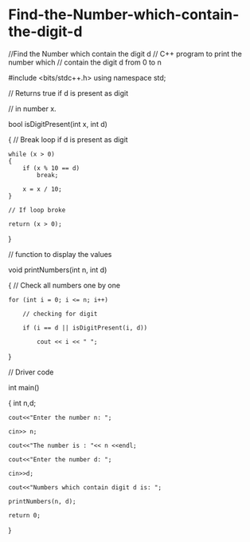 # Find-the-Number-which-contain-the-digit-d
//Find the Number which contain the digit d
// C++ program to print the number which
// contain the digit d from 0 to n

#include <bits/stdc++.h>
using namespace std;

// Returns true if d is present as digit

// in number x.

bool isDigitPresent(int x, int d)

{
	// Break loop if d is present as digit
	
	while (x > 0)
	{
		if (x % 10 == d)
			break;

		x = x / 10;
	}

	// If loop broke
	
	return (x > 0);
}

// function to display the values

void printNumbers(int n, int d)

{
	// Check all numbers one by one
	
	for (int i = 0; i <= n; i++)

		// checking for digit
		
		if (i == d || isDigitPresent(i, d))
		
			cout << i << " ";
}

// Driver code

int main()

{
	int n,d;
	
	cout<<"Enter the number n: ";
	
	cin>> n;
	
	cout<<"The number is : "<< n <<endl;
	
	cout<<"Enter the number d: ";
	
	cin>>d;
	
	cout<<"Numbers which contain digit d is: "; 
	
	printNumbers(n, d);
	
	return 0;
}
